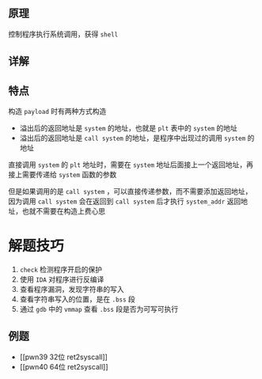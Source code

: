 ## 原理

控制程序执行系统调用，获得 `shell`

## 详解

## 特点

构造 `payload` 时有两种方式构造

- 溢出后的返回地址是 `system` 的地址，也就是 `plt` 表中的 `system` 的地址
- 溢出后的返回地址是 `call system` 的地址，是程序中出现过的调用 `system` 的地址

直接调用 `system` 的 `plt` 地址时，需要在 `system` 地址后面接上一个返回地址，再接上需要传递给 `system` 函数的参数

但是如果调用的是 `call system` ，可以直接传递参数，而不需要添加返回地址，因为调用 `call system` 会在返回到 `call system` 后才执行 `system_addr` 返回地址，也就不需要在构造上费心思
# 解题技巧

1. `check` 检测程序开启的保护
2. 使用 `IDA` 对程序进行反编译
3. 查看程序漏洞，发现字符串的写入
4. 查看字符串写入的位置，是在 `.bss` 段
5. 通过 `gdb` 中的 `vmmap` 查看 `.bss` 段是否为可写可执行

## 例题

- [[pwn39 32位 ret2syscall]]
- [[pwn40 64位 ret2syscall]]